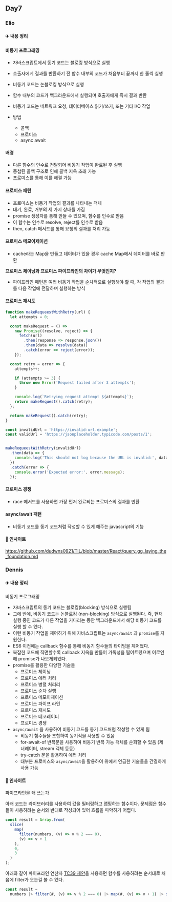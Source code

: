 ## Day7

### Elio

#### ✈️ 내용 정리

#### 비동기 프로그래밍

- 자바스크립트에서 동기 코드는 블로킹 방식으로 실행
- 호출자에게 결과를 반환하기 전 함수 내부의 코드가 처음부터 끝까지 한 줄씩 실행
- 비동기 코드는 논블로킹 방식으로 실행
- 함수 내부의 코드가 백그라운드에서 실행되며 호출자에게 즉시 결과 반환
- 비동기 코드는 네트워크 요청, 데이터베이스 읽기/쓰기, 또는 기타 I/O 작업

- 방법
  - 콜백
  - 프로미스
  - async await

#### 배경

- 다른 함수의 인수로 전달되어 비동기 작업이 완료된 후 실행
- 중첩된 콜백 구조로 인해 콜백 지옥 초래 가능
- 프로미스를 통해 이를 해결 가능

#### 프로미스 패턴

- 프로미스는 비동기 작업의 결과를 나타내는 객체
- 대기, 완료, 거부의 세 가지 상태를 가짐
- promise 생성자를 통해 만들 수 있으며, 함수를 인수로 받음
- 이 함수는 인수로 resolve, reject를 인수로 받음
- then, catch 메서드를 통해 요청의 결과를 처리 가능

#### 프로미스 메모이제이션

- cache라는 Map을 만들고 데이터가 있을 경우 cache Map에서 데이터를 바로 반환

**프로미스 체이닝과 프로미스 파이프라인의 차이가 무엇인지?**

- 파이프라인 패턴은 여러 비동기 작업을 순차적으로 실행해야 할 때, 각 작업의 결과를 다음 작업에 전달하며 실행하는 방식

#### 프로미스 재시도

```js
function makeRequeestWithRetry(url) {
  let attempts = 0;

  const makeRequest = () =>
    new Promise((resolve, reject) => {
      fetch(url)
        .then(response => response.json())
        .then(data => resolve(data))
        .catch(error => reject(error));
    });

  const retry = error => {
    attempts++;

    if (attempts >= 3) {
      throw new Error('Request failed after 3 attempts');
    }

    console.log(`Retrying request attempt ${attempts}`);
    return makeRequest().catch(retry);
  };

  return makeRequest().catch(retry);
}

const invalidUrl = 'https://invalid-url.example';
const validUrl = 'https://jsonplaceholder.typicode.com/posts/1';


makeRequeestWithRetry(invalidUrl)
  .then(data => {
    console.log('This should not log because the URL is invalid:', data);
  })
  .catch(error => {
    console.error('Expected error:', error.message);
  });

```

#### 프로미스 경쟁

- race 메서드를 사용하면 가장 먼저 완료되는 프로미스의 결과를 반환

#### async/await 패턴

- 비동기 코드를 동기 코드처럼 작성할 수 있게 해주는 javascript의 기능

#### 👀 인사이트

https://github.com/dudwns0921/TIL/blob/master/React/query_gg_laying_the_foundation.md

### Dennis

#### ✈️ 내용 정리

비동기 프로그래밍
- 자바스크립트의 동기 코드는 블로킹(blocking) 방식으로 실행됨
- 그에 반에, 비동기 코드는 논블로킹 (non-blocking) 방식으로 실행된다. 즉, 현재 실행 중인 코드가 다른 작업을 기다리는 동안 백그라운드에서 해당 비동기 코드를 실행 할 수 있다.
- 이런 비동기 작업을 제어하기 위해 자바스크립트는 `async/await` 과 `promise`를 지원한다.
- ES6 이전에는 callback 함수를 통해 비동기 함수들의 타이밍을 제어했다.
- 복잡한 코드에 직면할수록 callback 지옥을 만들어 가독성을 떨어트렸으며 이로인해 promise가 나오게되었다.
- promise를 활용한 다양한 기술들
  - 프로미스 체이닝
  - 프로미스 에러 처리
  - 프로미스 병렬 처리리
  - 프로미스 순차 실행
  - 프로미스 메모이제이션
  - 프로미스 파이프 라인
  - 프로미스 재시도
  - 프로미스 데코레이터 
  - 프로미스 경쟁
- `async/await` 을 사용하여 비동기 코드를 동기 코드처럼 작성할 수 있게 됨
  - 비동기 함수들을 조합하여 동기적을 사용할 수 있음
  - for-await-of 반복문을 사용하여 비동기 반복 가능 객체를 순회할 수 있음 (제너레이터, stream 객체 등등)
  - try-catch 문을 활용하여 에러 처리
  - 대부분 프로미스와 `async/await`을 활용하여 위에서 언급한 기술들을 간결하게 사용 가능


#### 👀 인사이트

파이프라인을 왜 쓰는가

아래 코드는 라이브러리를 사용하여 값을 필터링하고 맵핑하는 함수이다.
문제점은 함수들이 사용하려는 순서와 반대로 작성되어 있어 흐름을 파악하기 어렵다.

```js
const result = Array.from(
  slice(
    map(
      filter(numbers, (v) => v % 2 === 0),
      (v) => v + 1
    ),
    0,
    3
  )
);
```

아래와 같이 파이프라인 연산자 [TC39 제안](https://tc39.es/proposal-pipeline-operator/)을 사용하면 함수를 사용하려는 순서대로 처음에 filter가 오는걸 볼 수 있다.

```js
const result =
  numbers |> filter(#, (v) => v % 2 === 0) |> map(#, (v) => v + 1) |> slice(#, 0, 3) |> Array.from;
```

